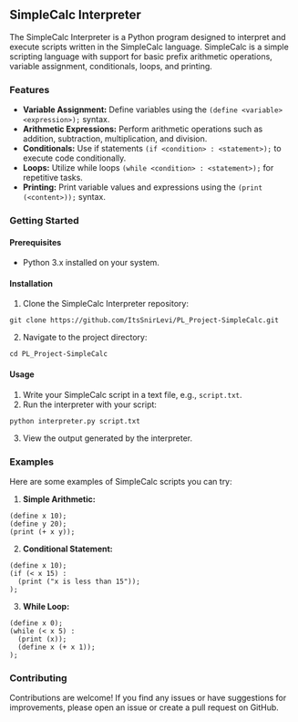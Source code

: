 ## SimpleCalc Interpreter

The SimpleCalc Interpreter is a Python program designed to interpret and execute scripts written in the SimpleCalc language. SimpleCalc is a simple scripting language with support for basic prefix arithmetic operations, variable assignment, conditionals, loops, and printing.

### Features

* **Variable Assignment:** Define variables using the `(define <variable> <expression>);` syntax.
* **Arithmetic Expressions:** Perform arithmetic operations such as addition, subtraction, multiplication, and division.
* **Conditionals:** Use if statements `(if <condition> : <statement>);` to execute code conditionally.
* **Loops:** Utilize while loops `(while <condition> : <statement>);` for repetitive tasks.
* **Printing:** Print variable values and expressions using the `(print (<content>));` syntax.

### Getting Started

#### Prerequisites

* Python 3.x installed on your system.

#### Installation

1. Clone the SimpleCalc Interpreter repository:

```
git clone https://github.com/ItsSnirLevi/PL_Project-SimpleCalc.git
```

2. Navigate to the project directory:

```
cd PL_Project-SimpleCalc
```

#### Usage

1. Write your SimpleCalc script in a text file, e.g., `script.txt`.
2. Run the interpreter with your script:

```
python interpreter.py script.txt
```

3. View the output generated by the interpreter.

### Examples

Here are some examples of SimpleCalc scripts you can try:

1. **Simple Arithmetic:**

```
(define x 10);
(define y 20);
(print (+ x y));
```

2. **Conditional Statement:**

```
(define x 10);
(if (< x 15) :
  (print ("x is less than 15"));
);
```

3. **While Loop:**

```
(define x 0);
(while (< x 5) :
  (print (x));
  (define x (+ x 1));
);
```

### Contributing

Contributions are welcome! If you find any issues or have suggestions for improvements, please open an issue or create a pull request on GitHub.
